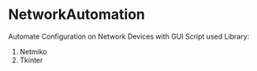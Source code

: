 # NetworkAutomation
Automate Configuration on Network Devices with GUI Script
used Library:
1. Netmiko
2. Tkinter


